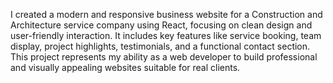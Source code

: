 I created a modern and responsive business website for a Construction and Architecture service company using React, focusing on clean design and user-friendly interaction. It includes key features like service booking, team display, project highlights, testimonials, and a functional contact section. This project represents my ability as a web developer to build professional and visually appealing websites suitable for real clients.
